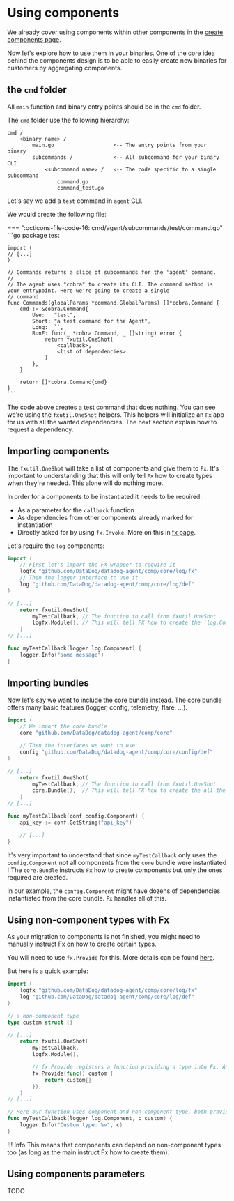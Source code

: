 # Using components

We already cover using components within other components in the [create components page](creating-components.md).

Now let's explore how to use them in your binaries. One of the core idea behind the components design is to be able to
easily create new binaries for customers by aggregating components.

## the `cmd` folder

All `main` function and binary entry points should be in the `cmd` folder.

The `cmd` folder use the following hierarchy:

```
cmd /
    <binary name> /
        main.go                   <-- The entry points from your binary
        subcommands /             <-- All subcommand for your binary CLI
            <subcommand name> /   <-- The code specific to a single subcommand
                command.go
                command_test.go
```

Let's say we add a `test` command in `agent` CLI.

We would create the following file:

=== ":octicons-file-code-16: cmd/agent/subcommands/test/command.go"
    ```go
    package test

    import (
    // [...]
    )

    // Commands returns a slice of subcommands for the 'agent' command.
    //
    // The agent uses "cobra" to create its CLI. The command method is your entrypoint. Here we're going to create a single
    // command.
    func Commands(globalParams *command.GlobalParams) []*cobra.Command {
        cmd := &cobra.Command{
            Use:   "test",
            Short: "a test command for the Agent",
            Long:  ``,
            RunE: func(_ *cobra.Command, _ []string) error {
                return fxutil.OneShot(
                    <callback>,
                    <list of dependencies>.
                )
            },
        }

        return []*cobra.Command{cmd}
    }
    ```

The code above creates a test command that does nothing. You can see we're using the `fxutil.OneShot` helpers. This
helpers will initialize an `Fx` app for us with all the wanted dependencies. The next section explain how to request a
dependency.

## Importing components

The `fxutil.OneShot` will take a list of components and give them to `Fx`. It's important to understanding that this
will only tell `Fx` how to create types when they're needed. This alone will do nothing more.

In order for a components to be instantiated it needs to be required:

+ As a parameter for the `callback` function
+ As dependencies from other components already marked for instantiation
+ Directly asked for by using `fx.Invoke`. More on this in [fx page](fx.md).

Let's require the `log` components:

```go
import (
    // First let's import the FX wrapper to require it
    logfx "github.com/DataDog/datadog-agent/comp/core/log/fx"
    // Then the logger interface to use it
    log "github.com/DataDog/datadog-agent/comp/core/log/def"
)

// [...]
    return fxutil.OneShot(
        myTestCallback, // The function to call from fxutil.OneShot
        logfx.Module(), // This will tell FX how to create the `log.Component`
    )
// [...]

func myTestCallback(logger log.Component) {
    logger.Info("some message")
}
```

## Importing bundles

Now let's say we want to include the core bundle instead. The core bundle offers many basic features (logger, config,
telemetry, flare, ...).

```go
import (
    // We import the core bundle
    core "github.com/DataDog/datadog-agent/comp/core"

    // Then the interfaces we want to use
    config "github.com/DataDog/datadog-agent/comp/core/config/def"
)

// [...]
    return fxutil.OneShot(
        myTestCallback, // The function to call from fxutil.OneShot
        core.Bundle(),  // This will tell FX how to create the all the components included in the bundle
    )
// [...]

func myTestCallback(conf config.Component) {
    api_key := conf.GetString("api_key")

    // [...]
}
```

It's very important to understand that since `myTestCallback` only uses the `config.Component` not all components from
the `core` bundle were instantiated ! The `core.Bundle` instructs `Fx` how to create components but only the ones required
are created.

In our example, the `config.Component` might have dozens of dependencies instantiated from the core bundle. `Fx` handles
all of this.

## Using non-component types with Fx

As your migration to components is not finished, you might need to manually instruct Fx on how to create certain types.

You will need to use `fx.Provide` for this. More details can be found [here](fx.md).

But here is a quick example:

```go
import (
    logfx "github.com/DataDog/datadog-agent/comp/core/log/fx"
    log "github.com/DataDog/datadog-agent/comp/core/log/def"
)

// a non-component type
type custom struct {}

// [...]
    return fxutil.OneShot(
        myTestCallback,
        logfx.Module(),

        // fx.Provide registers a function providing a type into Fx. Any time this is needed, Fx will use it.
        fx.Provide(func() custom {
            return custom{}
        }),
    )
// [...]

// Here our function uses component and non-component type, both provided by Fx.
func myTestCallback(logger log.Component, c custom) {
    logger.Info("Custom type: %v", c)
}
```

!!! Info
    This means that components can depend on non-component types too (as long as the main instruct Fx how to create them).

## Using components parameters

TODO
